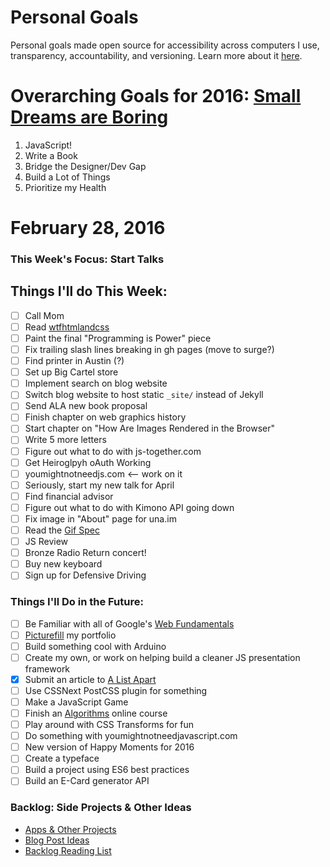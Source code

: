 Personal Goals
==============

Personal goals made open source for accessibility across computers I use, transparency, accountability, and versioning. Learn more about it [here](http://una.im/personal-goals-guide).

# Overarching Goals for 2016: [Small Dreams are Boring](http://una.im/2015-review/)
1. JavaScript!
2. Write a Book
3. Bridge the Designer/Dev Gap
4. Build a Lot of Things
5. Prioritize my Health

# February 28, 2016

### This Week's Focus: Start Talks

## Things I'll do This Week:

- [ ] Call Mom
- [ ] Read [wtfhtmlandcss](http://wtfhtmlcss.com/)
- [ ] Paint the final "Programming is Power" piece
- [ ] Fix trailing slash lines breaking in gh pages (move to surge?)
- [ ] Find printer in Austin (?)
- [ ] Set up Big Cartel store
- [ ] Implement search on blog website
- [ ] Switch blog website to host static `_site/` instead of Jekyll
- [ ] Send ALA new book proposal
- [ ] Finish chapter on web graphics history
- [ ] Start chapter on "How Are Images Rendered in the Browser"
- [ ] Write 5 more letters
- [ ] Figure out what to do with js-together.com
- [ ] Get Heiroglpyh oAuth Working
- [ ] youmightnotneedjs.com <-- work on it
- [ ] Seriously, start my new talk for April
- [ ] Find financial advisor
- [ ] Figure out what to do with Kimono API going down
- [ ] Fix image in "About" page for una.im
- [ ] Read the [Gif Spec](https://www.w3.org/Graphics/GIF/spec-gif89a.txt)
- [ ] JS Review
- [ ] Bronze Radio Return concert!
- [ ] Buy new keyboard
- [ ] Sign up for Defensive Driving

### Things I'll Do in the Future:
- [ ] Be Familiar with all of Google's [Web Fundamentals](https://developers.google.com/web/fundamentals/)
- [ ] [Picturefill](http://scottjehl.github.io/picturefill/) my portfolio
- [ ] Build something cool with Arduino
- [ ] Create my own, or work on helping build a cleaner JS presentation framework
- [x] Submit an article to [A List Apart](http://alistapart.com/about/contribute)
- [ ] Use CSSNext PostCSS plugin for something
- [ ] Make a JavaScript Game
- [ ] Finish an [Algorithms]((http://livestream.com/accounts/4894689/events/4497664)) online course
- [ ] Play around with CSS Transforms for fun
- [ ] Do something with youmightnotneedjavascript.com
- [ ] New version of Happy Moments for 2016
- [ ] Create a typeface
- [ ] Build a project using ES6 best practices
- [ ] Build an E-Card generator API

### Backlog: Side Projects & Other Ideas
- [Apps & Other Projects](https://github.com/una/personal-goals/blob/master/ideas-and-misc/app-ideas.md)
- [Blog Post Ideas](https://github.com/una/personal-goals/blob/master/ideas-and-misc/blog-ideas.md)
- [Backlog Reading List](https://github.com/una/personal-goals/tree/master/content-list)

